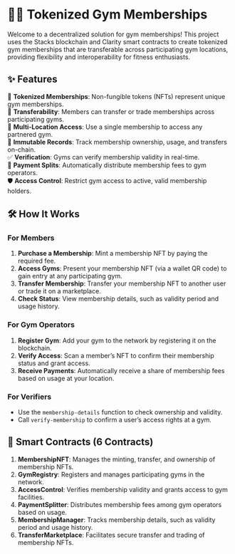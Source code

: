 # 🏋️‍♂️ Tokenized Gym Memberships

Welcome to a decentralized solution for gym memberships! This project uses the Stacks blockchain and Clarity smart contracts to create tokenized gym memberships that are transferable across participating gym locations, providing flexibility and interoperability for fitness enthusiasts.

## ✨ Features

🔑 **Tokenized Memberships**: Non-fungible tokens (NFTs) represent unique gym memberships.  
🔄 **Transferability**: Members can transfer or trade memberships across participating gyms.  
🏢 **Multi-Location Access**: Use a single membership to access any partnered gym.  
📜 **Immutable Records**: Track membership ownership, usage, and transfers on-chain.  
✅ **Verification**: Gyms can verify membership validity in real-time.  
💸 **Payment Splits**: Automatically distribute membership fees to gym operators.  
🛡️ **Access Control**: Restrict gym access to active, valid membership holders.

## 🛠 How It Works

### For Members
1. **Purchase a Membership**: Mint a membership NFT by paying the required fee.
2. **Access Gyms**: Present your membership NFT (via a wallet QR code) to gain entry at any participating gym.
3. **Transfer Membership**: Transfer your membership NFT to another user or trade it on a marketplace.
4. **Check Status**: View membership details, such as validity period and usage history.

### For Gym Operators
1. **Register Gym**: Add your gym to the network by registering it on the blockchain.
2. **Verify Access**: Scan a member’s NFT to confirm their membership status and grant access.
3. **Receive Payments**: Automatically receive a share of membership fees based on usage at your location.

### For Verifiers
- Use the `membership-details` function to check ownership and validity.
- Call `verify-membership` to confirm a user’s access rights at a gym.

## 📂 Smart Contracts (6 Contracts)

1. **MembershipNFT**: Manages the minting, transfer, and ownership of membership NFTs.
2. **GymRegistry**: Registers and manages participating gyms in the network.
3. **AccessControl**: Verifies membership validity and grants access to gym facilities.
4. **PaymentSplitter**: Distributes membership fees among gym operators based on usage.
5. **MembershipManager**: Tracks membership details, such as validity period and usage history.
6. **TransferMarketplace**: Facilitates secure transfer and trading of membership NFTs.
